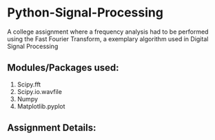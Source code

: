 # Python-Signal-Processing
A college assignment where a frequency analysis had to be performed using the Fast Fourier Transform, a exemplary algorithm used in Digital Signal Processing

## Modules/Packages used:
<ol>
  
</ol>

1. Scipy.fft<br>
2. Scipy.io.wavfile<br>
3. Numpy<br>
4. Matplotlib.pyplot<br>

## Assignment Details:
